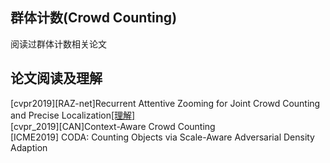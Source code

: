 ## 群体计数(Crowd Counting)
阅读过群体计数相关论文

## 论文阅读及理解
[cvpr2019][RAZ-net]Recurrent Attentive Zooming for Joint Crowd Counting and Precise Localization[[理解]](/Crowd_Counting/cvpr2019_RAZnet/cvpr2019_RAZnet.md)
<br>[cvpr_2019][CAN]Context-Aware Crowd Counting
<br>[ICME2019] CODA: Counting Objects via Scale-Aware Adversarial Density Adaption
